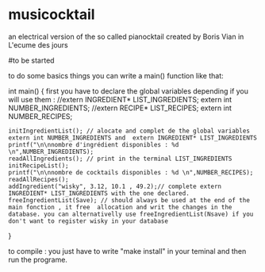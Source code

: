 # musicocktail
an electrical version of the so called pianocktail created by Boris Vian  in L'ecume des jours 


#to be started 

to do some basics things  you can write a main() function  like that:

int main() 
{
    first you have to declare the global variables  depending if you will use them : 
    //extern INGREDIENT* LIST_INGREDIENTS;
    extern int NUMBER_INGREDIENTS;
    //extern RECIPE* LIST_RECIPES; 
    extern int NUMBER_RECIPES;
    

    initIngredientList(); // alocate and complet de the global variables extern int NUMBER_INGREDIENTS and  extern INGREDIENT* LIST_INGREDIENTS
    printf("\n\nnombre d'ingrédient disponibles : %d \n",NUMBER_INGREDIENTS);
    readAllIngredients(); // print in the terminal LIST_INGREDIENTS
    initRecipeList();
    printf("\n\nnombre de cocktails disponibles : %d \n",NUMBER_RECIPES);
    readAllRecipes();
    addIngredient("wisky", 3.12, 10.1 , 49.2);// complete extern INGREDIENT* LIST_INGREDIENTS with the one declared. 
    freeIngredientList(Save); // should always be used at the end of the main fonction , it free  allocation and writ the changes in the database. you can alternativelly use freeIngredientList(Nsave) if you don't want to register wisky in your database 
}


to compile : you just have to write "make install" in your teminal and then run the programe. 
